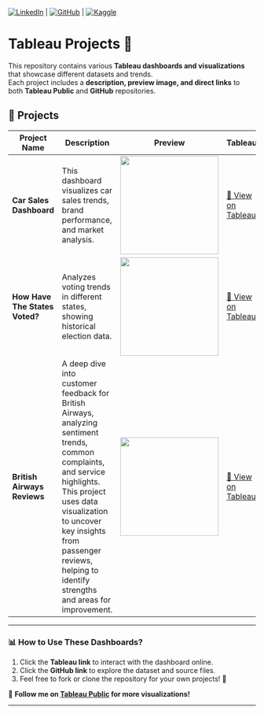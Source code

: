 [![LinkedIn](https://img.shields.io/badge/LinkedIn-0077B5?style=flat-square&logo=linkedin&logoColor=white)](https://www.linkedin.com/feed/) | 
[![GitHub](https://img.shields.io/badge/GitHub-181717?style=flat-square&logo=github&logoColor=white)](https://github.com/svgcibay) | 
[![Kaggle](https://img.shields.io/badge/Kaggle-20BEFF?style=flat-square&logo=kaggle&logoColor=white)](https://www.kaggle.com/sevgiyazc)



# Tableau Projects 🚀

This repository contains various **Tableau dashboards and visualizations** that showcase different datasets and trends.  
Each project includes a **description, preview image, and direct links** to both **Tableau Public** and **GitHub** repositories.

## 📌 Projects
| Project Name                  | Description | Preview | Tableau | GitHub |
|--------------------------------|-------------|---------|---------|--------|
| **Car Sales Dashboard**        | This dashboard visualizes car sales trends, brand performance, and market analysis. | <img src="https://github.com/user-attachments/assets/4592ed70-7f83-4754-b102-72dbf05448b5" width="200"> | [🔗 View on Tableau](https://public.tableau.com/app/profile/sevgi.yaz.c./vizzes) | [📂 View on GitHub](https://github.com/svgcibay/TabLeau/tree/main/CarSalesDashboard) |
| **How Have The States Voted?** | Analyzes voting trends in different states, showing historical election data. | <img src="https://github.com/user-attachments/assets/385876df-24f6-4d87-b8de-29524f05b46c" width="200"> | [🔗 View on Tableau](https://public.tableau.com/app/profile/sevgi.yaz.c./vizzes) | [📂 View on GitHub](https://github.com/svgcibay/TabLeau/tree/main/HOW%20HAVE%20THE%20STATES%20VOTED?) |
| **British Airways Reviews**   | A deep dive into customer feedback for British Airways, analyzing sentiment trends, common complaints, and service highlights. This project uses data visualization to uncover key insights from passenger reviews, helping to identify strengths and areas for improvement. | <img width="200" src="https://github.com/user-attachments/assets/8c71b290-4e96-4fe9-b556-7e7f9aee4440" /> | [🔗 View on Tableau](https://public.tableau.com/app/profile/sevgi.yaz.c./vizzes) | [📂 View on GitHub](https://github.com/svgcibay/TabLeau) |


---------

### 📊 How to Use These Dashboards?
1. Click the **Tableau link** to interact with the dashboard online.
2. Click the **GitHub link** to explore the dataset and source files.
3. Feel free to fork or clone the repository for your own projects! 🚀

📌 **Follow me on [Tableau Public](https://public.tableau.com/app/profile/sevgi.yaz.c./vizzes) for more visualizations!**  

---
